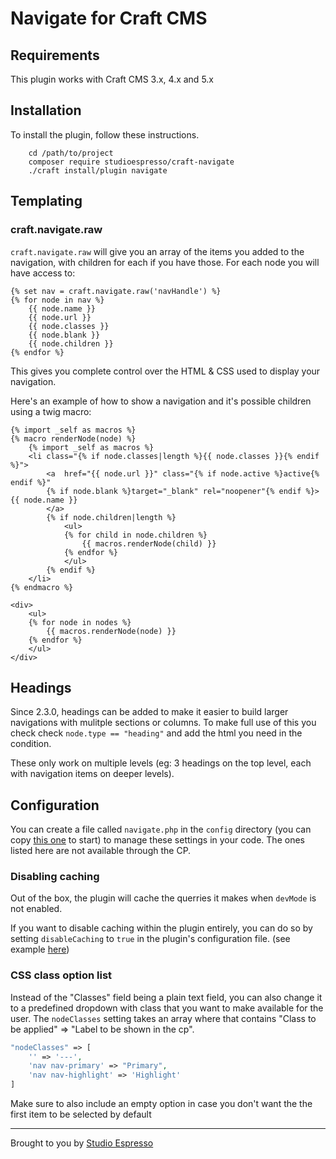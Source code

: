 # Navigate for Craft CMS

## Requirements

This plugin works with Craft CMS 3.x, 4.x and 5.x

## Installation

To install the plugin, follow these instructions.

        cd /path/to/project
        composer require studioespresso/craft-navigate
        ./craft install/plugin navigate


## Templating

### craft.navigate.raw

`craft.navigate.raw` will give you an array of the items you added to the navigation, with children for each if you have those. 
For each node you will have access to:

```twig
{% set nav = craft.navigate.raw('navHandle') %}
{% for node in nav %}
	{{ node.name }}
	{{ node.url }}
	{{ node.classes }}
	{{ node.blank }}
	{{ node.children }}
{% endfor %} 
```

This gives you complete control over the HTML & CSS used to display your navigation.

Here's an example of how to show a navigation and it's possible children using a twig macro:

```twig
{% import _self as macros %}
{% macro renderNode(node) %}
    {% import _self as macros %}
    <li class="{% if node.classes|length %}{{ node.classes }}{% endif %}">
        <a  href="{{ node.url }}" class="{% if node.active %}active{% endif %}" 
        {% if node.blank %}target="_blank" rel="noopener"{% endif %}>{{ node.name }}
        </a>
        {% if node.children|length %}
            <ul>
            {% for child in node.children %}
                {{ macros.renderNode(child) }}
            {% endfor %}
            </ul>
        {% endif %}
    </li>
{% endmacro %}

<div>
    <ul>
    {% for node in nodes %}
        {{ macros.renderNode(node) }}
    {% endfor %}
    </ul>
</div>
```

## Headings

Since 2.3.0, headings can be added to make it easier to build larger navigations with mulitple sections or columns. To make full use of this you check check ``node.type == "heading"`` and add the html you need in the condition. 

These only work on multiple levels (eg: 3 headings on the top level, each with navigation items on deeper levels). 

## Configuration

You can create a file called ``navigate.php`` in the ``config`` directory (you can copy [this one](https://github.com/studioespresso/craft3-navigate/blob/master/src/config.php) to start) to manage these settings in your code. The ones listed here are not available through the CP.

### Disabling caching
Out of the box, the plugin will cache the querries it makes when ``devMode`` is not enabled. 

If you want to disable caching within the plugin entirely, you can do so by setting ``disableCaching`` to ``true`` in the plugin's configuration file. (see example [here](https://github.com/studioespresso/craft3-navigate/blob/master/src/config.php))

###  CSS class option list

Instead of the "Classes" field being a plain text field, you can also change it to a predefined dropdown with class that you want to make available for the user.
The ``nodeClasses`` setting takes an array where that contains "Class to be applied" => "Label to be shown in the cp".


````php
"nodeClasses" => [
    '' => '---',
    'nav nav-primary' => "Primary",
    'nav nav-highlight' => 'Highlight'
]
````

Make sure to also include an empty option in case you don't want the the first item to be selected by default

---
Brought to you by [Studio Espresso](https://www.studioespresso.co/)
